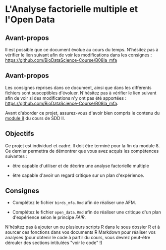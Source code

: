 # L'Analyse factorielle multiple et l'Open Data 

## Avant-propos

Il est possible que ce document évolue au cours du temps. N'hésitez pas à vérifier le lien suivant afin de voir les modifications dans les consignes : <https://github.com/BioDataScience-Course/B08Ia_mfa>

## Avant-propos

Les consignes reprises dans ce document, ainsi que dans les différents fichiers sont susceptibles d'évoluer. N'hésitez pas à vérifier le lien suivant afin de voir si des modifications n'y ont pas été apportées : <https://github.com/BioDataScience-Course/B08Ia_mfa>.

Avant d'aborder ce projet, assurez-vous d'avoir bien compris le contenu du [module 8](https://wp.sciviews.org/sdd-umons2/?iframe=wp.sciviews.org/sdd-umons2-2020/afm.html) du cours de SDD II.

## Objectifs

Ce projet est individuel et cadré. Il doit être terminé pour la fin du module 8. Ce dernier permettra de démontrer que vous avez acquis les compétences suivantes :

- être capable d'utiliser et de décrire une analyse factorielle multiple

- être capable d'avoir un regard critique sur un plan d'expérience.

## Consignes

- Complétez le fichier `birds_mfa.Rmd` afin de réaliser une AFM.

- Complétez le fichier `open_data.Rmd` afin de réaliser une critique d'un plan d'expérience selon le principe *FAIR*.

N'hésitez pas à ajouter un ou plusieurs scripts R dans le sous dossier R et à sourcer ces fonctions dans vos documents R Markdown pour réaliser vos analyses (pour obtenir le code à partir du cours, vous devrez peut-être dérouler des sections intitulées "voir le code" !)
